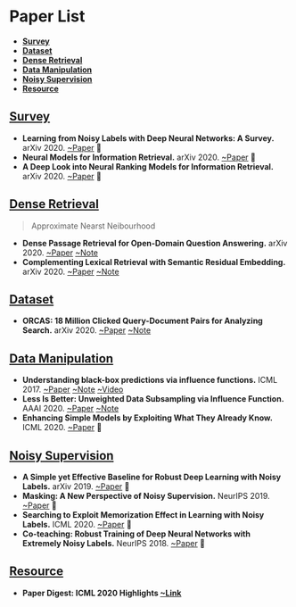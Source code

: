 # Paper List
- <a href="#Survey">**Survey**</a>
- <a href="#Dataset">**Dataset**</a>
- <a href="#Dense-Retrieval">**Dense Retrieval**</a>
- <a href="#Data-Manipulation">**Data Manipulation**</a>
- <a href="#Noisy-Supervision">**Noisy Supervision**</a>
- <a href="#Resource">**Resource**</a>

## [Survey](#contents)

- **Learning from Noisy Labels with Deep Neural Networks: A Survey.** arXiv 2020. [~Paper](https://arxiv.org/pdf/2007.08199.pdf) 🤔
- **Neural Models for Information Retrieval.** arXiv 2020. [~Paper](https://arxiv.org/pdf/1705.01509.pdf) 🤔
- **A Deep Look into Neural Ranking Models for Information Retrieval.** arXiv 2020. [~Paper](https://arxiv.org/pdf/1903.06902.pdf) 🤔

## [Dense Retrieval](#contents)

> Approximate Nearst Neibourhood

- **Dense Passage Retrieval for Open-Domain Question Answering.** arXiv 2020. [~Paper](https://arxiv.org/pdf/2004.04906.pdf) [~Note](./PaperNote/2020_0831_0906.md)
- **Complementing Lexical Retrieval with Semantic Residual Embedding.**  arXiv 2020. [~Paper](https://arxiv.org/pdf/2004.13969.pdf) [~Note](./PaperNote/2020_0831_0906.md)


## [Dataset](#contents)

- **ORCAS: 18 Million Clicked Query-Document Pairs for Analyzing Search.** arXiv 2020. [~Paper](https://arxiv.org/pdf/2006.05324.pdf) [~Note](./PaperNote/2020_0831_0906.md)

## [Data Manipulation](#contents)

- **Understanding black-box predictions via influence functions.** ICML 2017. [~Paper](https://arxiv.org/pdf/1703.04730.pdf) [~Note](./PaperNote/2020_0831_0906.md)  [~Video](https://www.youtube.com/watch?v=0w9fLX_T6tY)
- **Less Is Better: Unweighted Data Subsampling via Influence Function.** AAAI 2020. [~Paper](https://arxiv.org/pdf/1912.01321.pdf) [~Note](./PaperNote/2020_0903_0910.md)
- **Enhancing Simple Models by Exploiting What They Already Know.** ICML 2020. [~Paper](https://proceedings.icml.cc/static/paper_files/icml/2020/126-Paper.pdf) 🤔

## [Noisy Supervision](#contents)

- **A Simple yet Effective Baseline for Robust Deep Learning with Noisy Labels.** arXiv 2019. [~Paper](https://arxiv.org/pdf/1909.09338.pdf) 🤔
- **Masking: A New Perspective of Noisy Supervision.** NeurIPS 2019. [~Paper](https://arxiv.org/pdf/1805.08193.pdf) 🤔
- **Searching to Exploit Memorization Effect in Learning with Noisy Labels.** ICML 2020. [~Paper](https://arxiv.org/pdf/1911.02377.pdf) 🤔
- **Co-teaching: Robust Training of Deep Neural Networks with Extremely Noisy Labels.** NeurIPS 2018. [~Paper](https://papers.nips.cc/paper/8072-co-teaching-robust-training-of-deep-neural-networks-with-extremely-noisy-labels.pdf) 🤔


## [Resource](#contents)

- **Paper Digest: ICML 2020 Highlights [~Link](https://www.paperdigest.org/2020/07/icml-2020-highlights/)**
